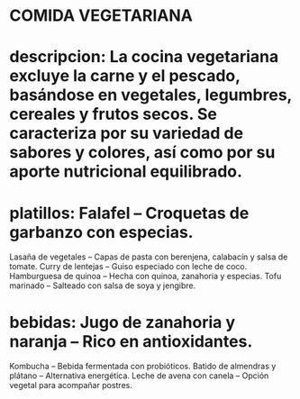 # COMIDA VEGETARIANA
# descripcion: La cocina vegetariana excluye la carne y el pescado, basándose en vegetales, legumbres, cereales y frutos secos. Se caracteriza por su variedad de sabores y colores, así como por su aporte nutricional equilibrado.
# platillos: Falafel – Croquetas de garbanzo con especias.
Lasaña de vegetales – Capas de pasta con berenjena, calabacín y salsa de tomate.
Curry de lentejas – Guiso especiado con leche de coco.
Hamburguesa de quinoa – Hecha con quinoa, zanahoria y especias.
Tofu marinado – Salteado con salsa de soya y jengibre.
# bebidas: Jugo de zanahoria y naranja – Rico en antioxidantes.
Kombucha – Bebida fermentada con probióticos.
Batido de almendras y plátano – Alternativa energética.
Leche de avena con canela – Opción vegetal para acompañar postres.

